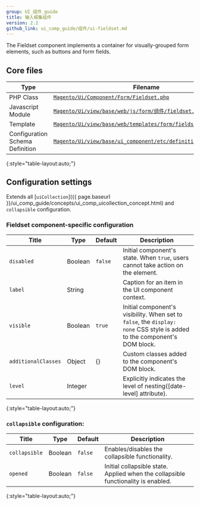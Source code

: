 ```yaml
---
group: UI_组件_guide
title: 输入框集组件
version: 2.2
github_link: ui_comp_guide/组件/ui-fieldset.md
---
```


The Fieldset component implements a container for visually-grouped form elements, such as buttons and form fields.

## Core files

| Type                            | Filename                                                          |
| ------------------------------- | ----------------------------------------------------------------- |
| PHP Class                       | [`Magento/Ui/Component/Form/Fieldset.php`]                        |
| Javascript Module               | [`Magento/Ui/view/base/web/js/form/组件/fieldset.js`]      |
| Template                        | [`Magento/Ui/view/base/web/templates/form/fieldset.html`]         |
| Configuration Schema Definition | [`Magento/Ui/view/base/ui_component/etc/definition/fieldset.xsd`] |
{:style="table-layout:auto;"}

## Configuration settings

Extends all [`uiCollection`]({{ page.baseurl }}/ui_comp_guide/concepts/ui_comp_uicollection_concept.html) and `collapsible` configuration.

### Fieldset component-specific configuration

| Title               | Type    | Default | Description                                                                                                               |
| ------------------- | ------- | ------- | ------------------------------------------------------------------------------------------------------------------------- |
| `disabled`          | Boolean | `false` | Initial component's state. When `true`, users cannot take action on the element.                                          |
| `label`             | String  |         | Caption for an item in the UI component context.                                                                          |
| `visible`           | Boolean | `true`  | Initial component's visibility. When set to `false`, the `display: none` CSS style is added to the component's DOM block. |
| `additionalClasses` | Object  | {}      | Custom classes added to the component's DOM block.                                                                        |
| `level`             | Integer |         | Explicitly indicates the level of nesting([date-level] attribute).                                                        |
{:style="table-layout:auto;"}

### `collapsible` configuration:

| Title         | Type    | Default | Description                                                                       |
| ------------- | ------- | ------- | --------------------------------------------------------------------------------- |
| `collapsible` | Boolean | `false` | Enables/disables the collapsible functionality.                                   |
| `opened`      | Boolean | `false` | Initial collapsible state. Applied when the collapsible functionality is enabled. |
{:style="table-layout:auto;"}

[`Magento/Ui/Component/Form/Fieldset.php`]: https://github.com/magento/magento2/blob/{{page.guide_version}}/app/code/Magento/Ui/Component/Form/Fieldset.php
[`Magento/Ui/view/base/web/js/form/组件/fieldset.js`]: https://github.com/magento/magento2/blob/{{page.guide_version}}/app/code/Magento/Ui/view/base/web/js/form/组件/fieldset.js
[`Magento/Ui/view/base/web/templates/form/fieldset.html`]: https://github.com/magento/magento2/blob/{{page.guide_version}}/app/code/Magento/Ui/view/base/web/templates/form/fieldset.html 
[`Magento/Ui/view/base/ui_component/etc/definition/fieldset.xsd`]: https://github.com/magento/magento2/blob/{{page.guide_version}}/app/code/Magento/Ui/view/base/ui_component/etc/definition/fieldset.xsd